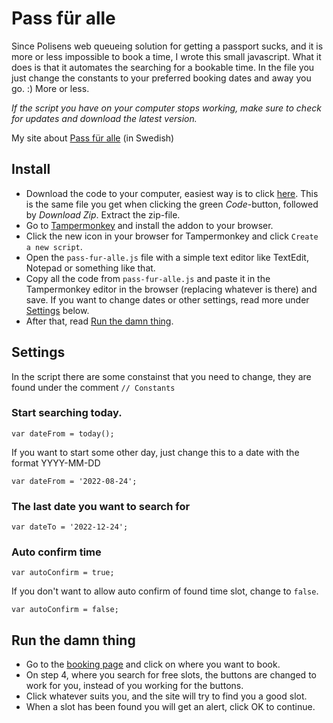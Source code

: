 # Pass für alle

Since Polisens web queueing solution for getting a passport sucks, and it is more or less impossible to book a time, I wrote this small javascript. What it does is that it automates the searching for a bookable time. In the file you just change the constants to your preferred booking dates and away you go. :) More or less.

*If the script you have on your computer stops working, make sure to check for updates and download the latest version.*

My site about [Pass für alle](https://passfuralle.se/) (in Swedish)

## Install

* Download the code to your computer, easiest way is to click [here](https://github.com/jonkpirateboy/Pass-fur-alle/archive/refs/heads/main.zip). This is the same file you get when clicking the green *Code*-button, followed by *Download Zip*. Extract the zip-file.
* Go to [Tampermonkey](https://www.tampermonkey.net/) and install the addon to your browser.
* Click the new icon in your browser for Tampermonkey and click `Create a new script`.
* Open the `pass-fur-alle.js` file with a simple text editor like TextEdit, Notepad or something like that.
* Copy all the code from `pass-fur-alle.js` and paste it in the Tampermonkey editor in the browser (replacing whatever is there) and save. If you want to change dates or other settings, read more under [Settings](#settings) below. 
* After that, read [Run the damn thing](#run-the-damn-thing).

## Settings

In the script there are some constainst that you need to change, they are found under the comment `// Constants`

### Start searching today.

`var dateFrom = today();`

If you want to start some other day, just change this to a date with the format YYYY-MM-DD

`var dateFrom = '2022-08-24';`

### The last date you want to search for

`var dateTo = '2022-12-24';`

### Auto confirm time 

`var autoConfirm = true;`

If you don't want to allow auto confirm of found time slot, change to `false`.

`var autoConfirm = false;`

## Run the damn thing

* Go to the [booking page](https://polisen.se/tjanster-tillstand/pass-och-nationellt-id-kort/boka-tid-hitta-passexpedition/) and click on where you want to book.
* On step 4, where you search for free slots, the buttons are changed to work for you, instead of you working for the buttons.
* Click whatever suits you, and the site will try to find you a good slot.
* When a slot has been found you will get an alert, click OK to continue.